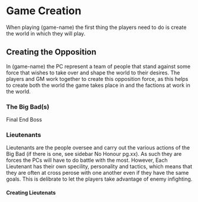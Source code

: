 # Game Creation
When playing (game-name) the first thing the players need to do is create the world in which they will play.
## Creating the Opposition
In (game-name) the PC represent a team of people that stand against some force that wishes to take over and shape the world to their desires. The players and GM work together to create this opposition force, as this helps to create both the world the game takes place in and the factions at work in the world.

### The Big Bad(s)
Final End Boss

### Lieutenants
Lieutenants are the people oversee and carry out the various actions of the Big Bad (if there is one, see sidebar No Honour pg.xx). As such they are forces the PCs will have to do battle with the most. However, Each Lieutenant has their own specility, personality and tactics, which means that they are often at cross perose with one another even if they have the same goals.  This is delibrate to let the players take advantage of enemy infighting.

#### Creating Lieutenats
